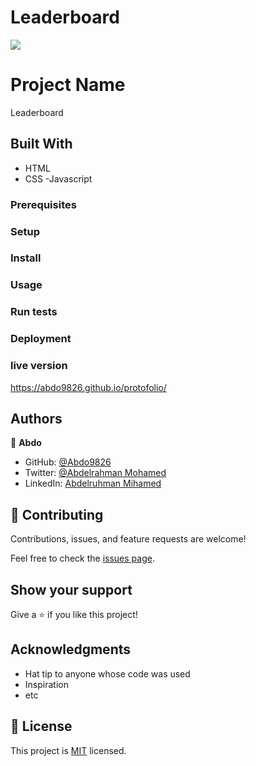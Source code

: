 # Leaderboard

![](https://img.shields.io/badge/Microverse-blueviolet)

# Project Name

Leaderboard

## Built With

- HTML
- CSS
  -Javascript

### Prerequisites

### Setup

### Install

### Usage

### Run tests

### Deployment

### live version

https://abdo9826.github.io/protofolio/

## Authors

👤 **Abdo**

- GitHub: [@Abdo9826](https://github.com/Abdo9826)
- Twitter: [@Abdelrahman Mohamed](https://twitter.com/abodyalex1)
- LinkedIn: [Abdelruhman Mihamed](https://www.linkedin.com/in/abdelruhman-mihamed-a42667179/)

## 🤝 Contributing

Contributions, issues, and feature requests are welcome!

Feel free to check the [issues page](../../issues/).

## Show your support

Give a ⭐️ if you like this project!

## Acknowledgments

- Hat tip to anyone whose code was used
- Inspiration
- etc

## 📝 License

This project is [MIT](./MIT.md) licensed.
